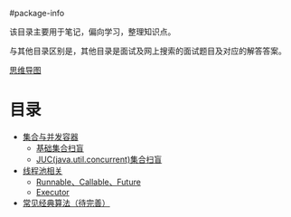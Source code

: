 #package-info

该目录主要用于笔记，偏向学习，整理知识点。

与其他目录区别是，其他目录是面试及网上搜索的面试题目及对应的解答答案。

[思维导图](http://assets.processon.com/chart_image/5a8ec751e4b0812a0f15ce32.png "思维导图")

# 目录
- [集合与并发容器](juc.md)
   - [基础集合扫盲](juc.md#基础集合扫盲)
   - [JUC(java.util.concurrent)集合扫盲](juc.md#JUC扫盲)
- [线程池相关](executor.md) 
    - [Runnable、Callable、Future](executor.md#任务和异步计算的结果)
    - [Executor](executor.md#任务的执行)
- [常见经典算法（待完善）](algorithm.md)

